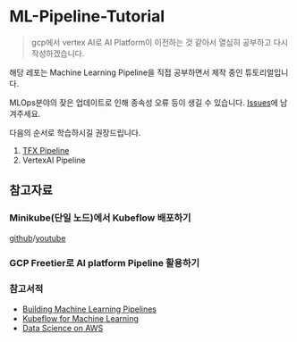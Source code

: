 # ML-Pipeline-Tutorial
> gcp에서 vertex AI로 AI Platform이 이전하는 것 같아서 열심히 공부하고 다시 작성하겠습니다. 

해당 레포는 Machine Learning Pipeline을 직접 공부하면서 제작 중인 튜토리얼입니다.

MLOps분야의 잦은 업데이트로 인해 종속성 오류 등이 생길 수 있습니다. [Issues](https://github.com/silverstar0727/ML-Pipeline-Tutorial/issues)에 남겨주세요.

다음의 순서로 학습하시길 권장드립니다.
1. [TFX Pipeline](https://github.com/silverstar0727/ML-Pipeline-Tutorial/tree/main/tfx-pipeline-tutorial)
2. VertexAI Pipeline 


## 참고자료
### Minikube(단일 노드)에서 Kubeflow 배포하기
[github](https://github.com/silverstar0727/deploy-kubeflow-on-gcp)/[youtube](https://www.youtube.com/watch?v=J__0czLYmxc)

### GCP Freetier로 AI platform Pipeline 활용하기

### 참고서적
* [Building Machine Learning Pipelines](https://learning.oreilly.com/library/view/building-machine-learning/9781492053187/)
* [Kubeflow for Machine Learning](https://learning.oreilly.com/library/view/kubeflow-for-machine/9781492050117/)
* [Data Science on AWS](https://learning.oreilly.com/library/view/data-science-on/9781492079385/)
